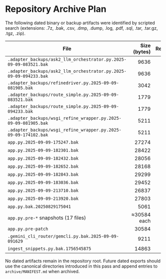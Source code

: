# Repository Archive Plan

The following dated binary or backup artifacts were identified by scripted search (extensions: .7z, .bak, .csv, .dmp, .dump, .log, .pdf, .sql, .tar, .tar.gz, .tgz, .zip).

| File | Size (bytes) | References | Action (Completed) |
| --- | ---: | ---: | --- |
| `.adapter_backups/ask2_llm_orchestrator.py.2025-09-09-083521.bak` | 9636 | 0 | `archive/misc/code_backups/ask2_llm_orchestrator.py.2025-09-09-083521.bak` |
| `.adapter_backups/ask2_llm_orchestrator.py.2025-09-09-094233.bak` | 9636 | 0 | `archive/misc/code_backups/ask2_llm_orchestrator.py.2025-09-09-094233.bak` |
| `.adapter_backups/refinedriver.py.2025-09-09-081905.bak` | 3042 | 0 | `archive/misc/code_backups/refinedriver.py.2025-09-09-081905.bak` |
| `.adapter_backups/route_simple.py.2025-09-09-083521.bak` | 1779 | 0 | `archive/misc/code_backups/route_simple.py.2025-09-09-083521.bak` |
| `.adapter_backups/route_simple.py.2025-09-09-094233.bak` | 1779 | 0 | `archive/misc/code_backups/route_simple.py.2025-09-09-094233.bak` |
| `.adapter_backups/wsgi_refine_wrapper.py.2025-09-09-081905.bak` | 5211 | 0 | `archive/misc/code_backups/wsgi_refine_wrapper.py.2025-09-09-081905.bak` |
| `.adapter_backups/wsgi_refine_wrapper.py.2025-09-09-174102.bak` | 5211 | 0 | `archive/misc/code_backups/wsgi_refine_wrapper.py.2025-09-09-174102.bak` |
| `app.py.2025-09-09-175247.bak` | 27274 | 0 | `archive/misc/code_backups/app.py.2025-09-09-175247.bak` |
| `app.py.2025-09-09-182301.bak` | 28422 | 0 | `archive/misc/code_backups/app.py.2025-09-09-182301.bak` |
| `app.py.2025-09-09-182432.bak` | 28056 | 0 | `archive/misc/code_backups/app.py.2025-09-09-182432.bak` |
| `app.py.2025-09-09-182652.bak` | 28168 | 0 | `archive/misc/code_backups/app.py.2025-09-09-182652.bak` |
| `app.py.2025-09-09-182843.bak` | 29299 | 0 | `archive/misc/code_backups/app.py.2025-09-09-182843.bak` |
| `app.py.2025-09-09-183036.bak` | 29452 | 0 | `archive/misc/code_backups/app.py.2025-09-09-183036.bak` |
| `app.py.2025-09-09-213710.bak` | 26837 | 0 | `archive/misc/code_backups/app.py.2025-09-09-213710.bak` |
| `app.py.2025-09-09-213920.bak` | 27803 | 0 | `archive/misc/code_backups/app.py.2025-09-09-213920.bak` |
| `app.py.bak.20250829175041` | 5061 | 0 | `archive/misc/code_backups/app.py.bak.20250829175041` |
| `app.py.pre-*` snapshots (17 files) | ≈30584 each | 0 | `archive/misc/app_backups/app.py.pre-YYYY-MM-DD-hhmmss` |
| `app.py.pre-patch` | 30584 | 0 | `archive/misc/app_backups/app.py.pre-patch` |
| `.gemini_cli_router/gemcli.py.bak.2025-09-09-091629` | 9211 | 0 | `archive/misc/adapter_backups/gemcli.py.bak.2025-09-09-091629` |
| `ingest_snippets.py.bak.1756545875` | 14863 | 0 | `archive/misc/adapter_backups/ingest_snippets.py.bak.1756545875` |

No dated artifacts remain in the repository root. Future dated exports should use the canonical directories introduced in this pass and append entries to `archive/MANIFEST.md` when archived.
